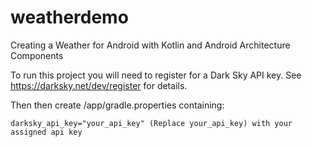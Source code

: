 # weatherdemo
Creating a Weather for Android with Kotlin and Android Architecture Components

To run this project you will need to register for a Dark Sky API key. See
https://darksky.net/dev/register for details.

Then then create /app/gradle.properties containing:

    darksky_api_key="your_api_key" (Replace your_api_key) with your assigned api key
